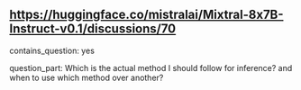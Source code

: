 ## https://huggingface.co/mistralai/Mixtral-8x7B-Instruct-v0.1/discussions/70

contains_question: yes

question_part: Which is the actual method I should follow for inference? and when to use which method over another?